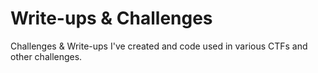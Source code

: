 Write-ups & Challenges
=========
Challenges & Write-ups I've created and code used in various CTFs and other challenges.
